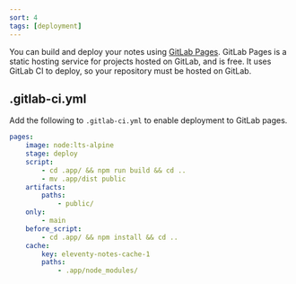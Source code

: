 ```yaml
---
sort: 4
tags: [deployment]
---
```


You can build and deploy your notes using [GitLab Pages](https://docs.gitlab.com/ee/user/project/pages/). GitLab Pages is a static hosting service for projects hosted on GitLab, and is free. It uses GitLab CI to deploy, so your repository must be hosted on GitLab.

## .gitlab-ci.yml

Add the following to `.gitlab-ci.yml` to enable deployment to GitLab pages.

```yaml
pages:
    image: node:lts-alpine
    stage: deploy
    script:
        - cd .app/ && npm run build && cd ..
        - mv .app/dist public
    artifacts:
        paths:
            - public/
    only:
        - main
    before_script:
        - cd .app/ && npm install && cd ..
    cache:
        key: eleventy-notes-cache-1
        paths:
            - .app/node_modules/
```
